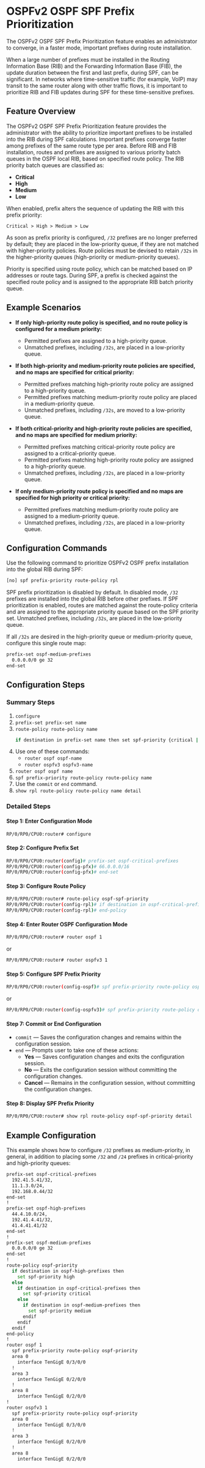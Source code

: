 # OSPFv2 OSPF SPF Prefix Prioritization

The OSPFv2 OSPF SPF Prefix Prioritization feature enables an administrator to converge, in a faster mode, important prefixes during route installation.

When a large number of prefixes must be installed in the Routing Information Base (RIB) and the Forwarding Information Base (FIB), the update duration between the first and last prefix, during SPF, can be significant. In networks where time-sensitive traffic (for example, VoIP) may transit to the same router along with other traffic flows, it is important to prioritize RIB and FIB updates during SPF for these time-sensitive prefixes.

## Feature Overview

The OSPFv2 OSPF SPF Prefix Prioritization feature provides the administrator with the ability to prioritize important prefixes to be installed into the RIB during SPF calculations. Important prefixes converge faster among prefixes of the same route type per area. Before RIB and FIB installation, routes and prefixes are assigned to various priority batch queues in the OSPF local RIB, based on specified route policy. The RIB priority batch queues are classified as:

- **Critical**
- **High**
- **Medium**
- **Low**

When enabled, prefix alters the sequence of updating the RIB with this prefix priority:

```
Critical > High > Medium > Low
```

As soon as prefix priority is configured, `/32` prefixes are no longer preferred by default; they are placed in the low-priority queue, if they are not matched with higher-priority policies. Route policies must be devised to retain `/32s` in the higher-priority queues (high-priority or medium-priority queues).

Priority is specified using route policy, which can be matched based on IP addresses or route tags. During SPF, a prefix is checked against the specified route policy and is assigned to the appropriate RIB batch priority queue.

## Example Scenarios

- **If only high-priority route policy is specified, and no route policy is configured for a medium priority:**
  - Permitted prefixes are assigned to a high-priority queue.
  - Unmatched prefixes, including `/32s`, are placed in a low-priority queue.

- **If both high-priority and medium-priority route policies are specified, and no maps are specified for critical priority:**
  - Permitted prefixes matching high-priority route policy are assigned to a high-priority queue.
  - Permitted prefixes matching medium-priority route policy are placed in a medium-priority queue.
  - Unmatched prefixes, including `/32s`, are moved to a low-priority queue.

- **If both critical-priority and high-priority route policies are specified, and no maps are specified for medium priority:**
  - Permitted prefixes matching critical-priority route policy are assigned to a critical-priority queue.
  - Permitted prefixes matching high-priority route policy are assigned to a high-priority queue.
  - Unmatched prefixes, including `/32s`, are placed in a low-priority queue.

- **If only medium-priority route policy is specified and no maps are specified for high priority or critical priority:**
  - Permitted prefixes matching medium-priority route policy are assigned to a medium-priority queue.
  - Unmatched prefixes, including `/32s`, are placed in a low-priority queue.

## Configuration Commands

Use the following command to prioritize OSPFv2 OSPF prefix installation into the global RIB during SPF:

```bash
[no] spf prefix-priority route-policy rpl
```

SPF prefix prioritization is disabled by default. In disabled mode, `/32` prefixes are installed into the global RIB before other prefixes. If SPF prioritization is enabled, routes are matched against the route-policy criteria and are assigned to the appropriate priority queue based on the SPF priority set. Unmatched prefixes, including `/32s`, are placed in the low-priority queue.

If all `/32s` are desired in the high-priority queue or medium-priority queue, configure this single route map:

```bash
prefix-set ospf-medium-prefixes
  0.0.0.0/0 ge 32
end-set
```

## Configuration Steps

### Summary Steps

1. `configure`
2. `prefix-set prefix-set name`
3. `route-policy route-policy name`
   ```bash
   if destination in prefix-set name then set spf-priority {critical | high | medium} endif
   ```
4. Use one of these commands:
   - `router ospf ospf-name`
   - `router ospfv3 ospfv3-name`
5. `router ospf ospf name`
6. `spf prefix-priority route-policy route-policy name`
7. Use the `commit` or `end` command.
8. `show rpl route-policy route-policy name detail`

### Detailed Steps

#### Step 1: Enter Configuration Mode

```bash
RP/0/RP0/CPU0:router# configure
```

#### Step 2: Configure Prefix Set

```bash
RP/0/RP0/CPU0:router(config)# prefix-set ospf-critical-prefixes
RP/0/RP0/CPU0:router(config-pfx)# 66.0.0.0/16
RP/0/RP0/CPU0:router(config-pfx)# end-set
```

#### Step 3: Configure Route Policy

```bash
RP/0/RP0/CPU0:router# route-policy ospf-spf-priority
RP/0/RP0/CPU0:router(config-rpl)# if destination in ospf-critical-prefixes then set spf-priority critical endif
RP/0/RP0/CPU0:router(config-rpl)# end-policy
```

#### Step 4: Enter Router OSPF Configuration Mode

```bash
RP/0/RP0/CPU0:router# router ospf 1
```
or
```bash
RP/0/RP0/CPU0:router# router ospfv3 1
```

#### Step 5: Configure SPF Prefix Priority

```bash
RP/0/RP0/CPU0:router(config-ospf)# spf prefix-priority route-policy ospf-spf-priority
```
or
```bash
RP/0/RP0/CPU0:router(config-ospfv3)# spf prefix-priority route-policy ospf3-spf-priority
```

#### Step 7: Commit or End Configuration

- `commit` — Saves the configuration changes and remains within the configuration session.
- `end` — Prompts user to take one of these actions:
  - **Yes** — Saves configuration changes and exits the configuration session.
  - **No** — Exits the configuration session without committing the configuration changes.
  - **Cancel** — Remains in the configuration session, without committing the configuration changes.

#### Step 8: Display SPF Prefix Priority

```bash
RP/0/RP0/CPU0:router# show rpl route-policy ospf-spf-priority detail
```

## Example Configuration

This example shows how to configure `/32` prefixes as medium-priority, in general, in addition to placing some `/32` and `/24` prefixes in critical-priority and high-priority queues:

```bash
prefix-set ospf-critical-prefixes
  192.41.5.41/32,
  11.1.3.0/24,
  192.168.0.44/32
end-set
!
prefix-set ospf-high-prefixes
  44.4.10.0/24,
  192.41.4.41/32,
  41.4.41.41/32
end-set
!
prefix-set ospf-medium-prefixes
  0.0.0.0/0 ge 32
end-set
!
route-policy ospf-priority
  if destination in ospf-high-prefixes then
    set spf-priority high
  else
    if destination in ospf-critical-prefixes then
      set spf-priority critical
    else
      if destination in ospf-medium-prefixes then
        set spf-priority medium
      endif
    endif
  endif
end-policy
!
router ospf 1
  spf prefix-priority route-policy ospf-priority
  area 0
    interface TenGigE 0/3/0/0
  !
  area 3
    interface TenGigE 0/2/0/0
  !
  area 8
    interface TenGigE 0/2/0/0
!
router ospfv3 1
  spf prefix-priority route-policy ospf-priority
  area 0
    interface TenGigE 0/3/0/0
  !
  area 3
    interface TenGigE 0/2/0/0
  !
  area 8
    interface TenGigE 0/2/0/0
```